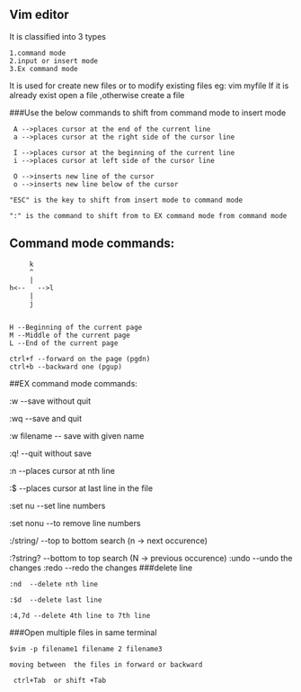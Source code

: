 ## Vim editor

It is classified into 3 types

	1.command mode
	2.input or insert mode
	3.Ex command mode
	
It is used for create new files or to modify existing files
	eg: vim myfile 
	If it is already exist open a file ,otherwise create a file


###Use the below commands to shift from command mode to insert mode

	 A -->places cursor at the end of the current line
	 a -->places cursor at the right side of the cursor line
	
	 I -->places cursor at the beginning of the current line
	 i -->places cursor at left side of the cursor line
	
	 O -->inserts new line of the cursor
	 o -->inserts new line below of the cursor

	"ESC" is the key to shift from insert mode to command mode

	":" is the command to shift from to EX command mode from command mode
	
## Command mode commands:
     
         k
         ^ 
         |
    h<--   -->l
         |
         j

	
	H --Beginning of the current page
	M --Middle of the current page 
	L --End of the current page

	ctrl+f --forward on the page (pgdn)
	ctrl+b --backward one (pgup)




##EX command mode commands:

  :w  --save without quit
  
  :wq --save and quit
  
  :w filename -- save with given name
  
  :q! --quit without save
  
  :n  --places cursor at nth line
  
  :$  --places cursor at last line in the file

  :set nu   --set line numbers
  
  :set nonu --to remove line numbers
  
  :/string/ --top to bottom search (n -> next occurence)
  
  :?string? --bottom to top search (N -> previous occurence)
  :undo  --undo the changes
  :redo	--redo the changes
###delete line 

	:nd  --delete nth line
	
	:$d  --delete last line
	
	:4,7d --delete 4th line to 7th line 
    

###Open multiple files in same terminal

	$vim -p filename1 filename 2 filename3
	
	moving between  the files in forward or backward
	
	 ctrl+Tab  or shift +Tab

